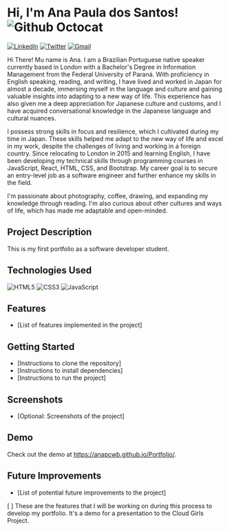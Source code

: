 # Hi, I'm Ana Paula dos Santos! ![Github Octocat](ana-portfolio/octocat-anap.ico)

[![LinkedIn](https://img.shields.io/badge/LinkedIn-0077B5?style=for-the-badge&logo=linkedin&logoColor=white)](www.linkedin.com/in/apaula-santos/)
[![Twitter](	https://img.shields.io/badge/Twitter-1DA1F2?style=for-the-badge&logo=twitter&logoColor=white)](https://twitter.com/ANINHAAAC)
[![Gmail](https://img.shields.io/badge/Gmail-D14836?style=for-the-badge&logo=gmail&logoColor=white)](anapcwb@gmail.com)
 
Hi There! Mu name is Ana. I am a Brazilian Portuguese native speaker currently based in London with a Bachelor's Degree in Information Management from the Federal University of Paraná. With proficiency in English speaking, reading, and writing, I have lived and worked in Japan for almost a decade, immersing myself in the language and culture and gaining valuable insights into adapting to a new way of life. This experience has also given me a deep appreciation for Japanese culture and customs, and I have acquired conversational knowledge in the Japanese language and cultural nuances.

I possess strong skills in focus and resilience, which I cultivated during my time in Japan. These skills helped me adapt to the new way of life and excel in my work, despite the challenges of living and working in a foreign country. Since relocating to London in 2015 and learning English, I have been developing my technical skills through programming courses in JavaScript, React, HTML, CSS, and Bootstrap. My career goal is to secure an entry-level job as a software engineer and further enhance my skills in the field.

I'm passionate about photography, coffee, drawing, and expanding my knowledge through reading. I'm also curious about other cultures and ways of life, which has made me adaptable and open-minded.

## Project Description

This is my first portfolio as a software developer student.

## Technologies Used

![HTML5](https://img.shields.io/badge/HTML5-E34F26?style=for-the-badge&logo=html5&logoColor=white)
![CSS3](https://img.shields.io/badge/CSS3-1572B6?style=for-the-badge&logo=css3&logoColor=white)
![JavaScript](https://img.shields.io/badge/JavaScript-F7DF1E?style=for-the-badge&logo=javascript&logoColor=black)


## Features
* [List of features implemented in the project]

## Getting Started
* [Instructions to clone the repository]
* [Instructions to install dependencies]
* [Instructions to run the project]

## Screenshots
* [Optional: Screenshots of the project]

## Demo
Check out the demo at https://anapcwb.github.io/Portfolio/.


## Future Improvements
* [List of potential future improvements to the project]

[ ] These are the features that I will be working on during this process to develop my portfolio. It's a demo for a presentation to the Cloud Girls Project.
